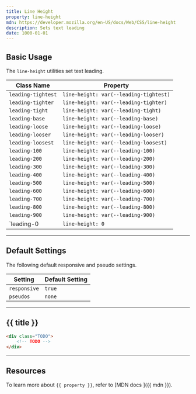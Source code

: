 ```yaml
---
title: Line Height
property: line-height
mdn: https://developer.mozilla.org/en-US/docs/Web/CSS/line-height
description: Sets text leading
date: 1000-01-01
---
```


## Basic Usage

The `line-height` utilities set text leading.

| Class Name         | Property                               |
| ------------------ | -------------------------------------- |
| `leading-tightest` | `line-height: var(--leading-tightest)` |
| `leading-tighter`  | `line-height: var(--leading-tighter)`  |
| `leading-tight`    | `line-height: var(--leading-tight)`    |
| `leading-base`     | `line-height: var(--leading-base)`     |
| `leading-loose`    | `line-height: var(--leading-loose)`    |
| `leading-looser`   | `line-height: var(--leading-looser)`   |
| `leading-loosest`  | `line-height: var(--leading-loosest)`  |
| `leading-100`      | `line-height: var(--leading-100)`      |
| `leading-200`      | `line-height: var(--leading-200)`      |
| `leading-300`      | `line-height: var(--leading-300)`      |
| `leading-400`      | `line-height: var(--leading-400)`      |
| `leading-500`      | `line-height: var(--leading-500)`      |
| `leading-600`      | `line-height: var(--leading-600)`      |
| `leading-700`      | `line-height: var(--leading-700)`      |
| `leading-800`      | `line-height: var(--leading-800)`      |
| `leading-900`      | `line-height: var(--leading-900)`      |
| `leading-0         | `line-height: 0`                       |

---

## Default Settings

The following default responsive and pseudo settings.

| Setting      | Default Setting |
| ------------ | --------------- |
| `responsive` | `true`          |
| `pseudos`    | `none`          |

---

## {{ title }}

<div class="bg-silver-200 p-20 h-256 radius-md flex flex-wrap align-content-center">
  <!-- ... -->
</div>

```html
<div class="TODO">
	<!-- TODO -->
</div>
```

---

## Resources

To learn more about `{{ property }}`, refer to [MDN docs <i class="far fa-external-link ml-6"></i>]({{ mdn }}).
